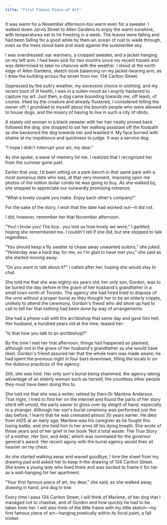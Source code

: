 ```yaml
---
title: "First Famous Piece of Art"
---
```


It was warm for a November afternoon–too warm even for a sweater. I walked down Jarvis Street to Allen Gardens to enjoy the warm sunshine, with temperatures set to hit freezing in a week. The leaves were falling and had been falling for a good while by then–an ocean of rust to wade through, even as the trees stood bare and stark against the summerlike sky.

I was overdressed: ear warmers, a cropped sweater, and a jacket hanging on my left arm. I had been sick for two months since my recent travels and was determined to take no chances with the weather. I stood at the north edge of Allen Gardens, sketch book balancing on my jacket-bearing arm, as I drew the building across the street from me: 134 Carlton Street.

Oppressed by the sultry weather, my excessive choice in clothing, and my recent bout of ill health, I was in a sullen mood as I angrily hastened to capture my art. Just then, a dog came bounding towards me, off leash, of course. Irked by the creature and already flustered, I considered telling the owner off; I grumbled to myself about the boorish people who were allowed to house dogs, and the misery of having to live in such a city of idiots.

A stately old woman in a black sweater with her hair neatly pinned back followed the dog; she stopped to set her walking assistant off the footpath as she beckoned the dog towards her and leashed it. My face burned with shame at my impatience and quickness to judge. It was a service dog.

"I hope I didn't interrupt your art, my dear."

As she spoke, a wave of memory hit me. I realized that I recognized her from the summer gone past.

Earlier that year, I’d been sitting on a park bench in that same park with a most pompous date who was, at that very moment, imposing upon me photos of the million dollar condo he was going to buy. As she walked by, she stopped to appreciate our outwardly promising romance.

“What a lovely couple you make. Enjoy each other's company!”

For the sake of the story, I wish that the date had worked out&mdash;it did not.

I did, however, remember her that November afternoon.

“You! I know you! The boy.. you told us how lovely we were," I garbled, hoping she remembered me. I couldn't tell if she did, but she stopped to talk regardless. 

“You should keep a fly swatter to chase away unwanted suitors,” she joked. "Yesterday was a hard day for me, so I'm glad to have met you,” she said as she started moving away.

“Do you want to talk about it?" I called after her, hoping she would stay to chat.

She told me that she was eighty-six years old; her only son, Gordon, was to be buried the day before in the grave of her husband's grandfather in a small town north of Toronto. The agency she had hired tried to dispose of the urns without a proper burial as they thought her to be an elderly cripple, unlikely to attend the ceremony. Gordon's friend who did show up had to call to tell her that nothing had been done by way of arrangements.

She had a phone-call with the archbishop that same day and gave him hell. Her husband, a hundred years old at the time, teased her:

"Is that how you talk to an archbishop?"

By the time I met her that afternoon, things had happened as planned, although not in the grave of her husband's grandfather as she would have liked. Gordon's friend assured her that the whole town was made aware; he had spent the previous night in four bars downtown, filling the locals in on the dubious practices of the agency.

Still, she was livid. Her only son's burial being shammed, the agency taking advantage of an elderly woman such as herself, the countless other people they must have been doing this to.

She told me that she was a writer, retired by then–Dr Marlene Anderson. That night, I tried to find her on the internet and found the parts of her story she’d left untold, the parts easier to gloss over by sleight of hand, especially to a stranger. Although her son's burial ceremony was performed just the day before, I learnt that he was cremated almost 30 years earlier. He died from AIDS at an early age; Marlene was his caregiver as he fought this losing battle, and she held him in her arms till his dying breath. She wrote of these years and of her grief in her book ‘Not a total waste: The True Story of a mother, Her Son, and Aids’, which was nominated for the governor general's award. Her recent agony with the burial agency would then sit heavier on my chest.

As she started walking away and waved goodbye, I tore the sheet from my drawing pad and asked her to keep it–the drawing of 134 Carlton Street. She knew a young lady who lived there and was excited to frame it for her as a wall-hanging for her apartment.

"Your first famous piece of art, my dear," she said, as she walked away, drawing in hand, and dog in tow.

Every time I pass 134 Carlton Street, I will think of Marlene, of her dog that I managed not to chastise, and of Gordon and how quickly he had to be taken from her. I will also think of the little frame with my little sketch&mdash;my first famous piece of art&mdash;hanging poetically within its focal point, a fall trinket.

